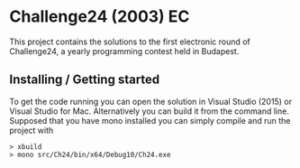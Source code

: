# Challenge24 (2003) EC 

This project contains the solutions to the first electronic round of Challenge24, a yearly programming contest held in Budapest.

## Installing / Getting started

To get the code running you can open the solution in Visual Studio (2015) or Visual Studio for Mac. Alternatively you can build it 
from the command line. Supposed that you have mono installed you can simply compile and run the project with

``` 
> xbuild
> mono src/Ch24/bin/x64/Debug10/Ch24.exe
```

